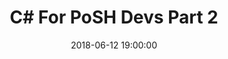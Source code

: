 ---
layout: post
title: "C# For PoSH Devs Part 2"
description: "Using PowerShell knowledge to learn C# Part 2"
date: 2018-06-12 19:00:00
comments: true
keywords: ".Net Core, dotnet core, CSharp, C#"
category: Development
tags:
- powershell
- csharp
- C#
---